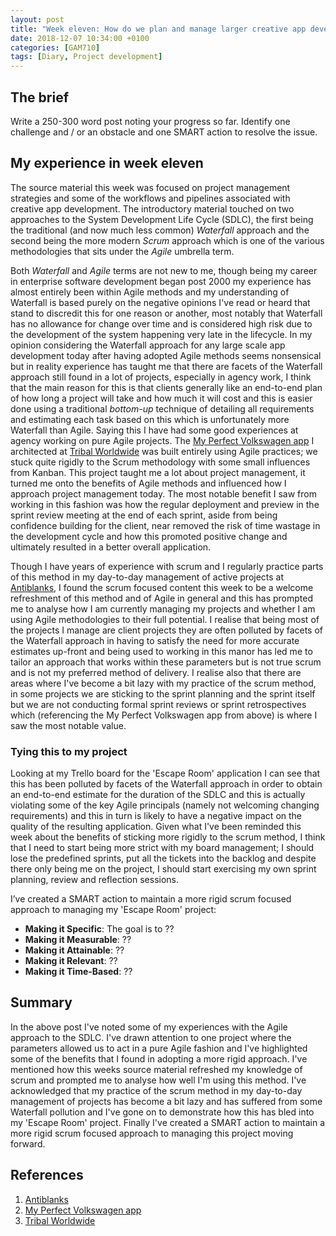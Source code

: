 ```yaml
---
layout: post
title: "Week eleven: How do we plan and manage larger creative app development projects?"
date: 2018-12-07 10:34:00 +0100
categories: [GAM710]
tags: [Diary, Project development]
---
```


## The brief

Write a 250-300 word post noting your progress so far. Identify one challenge and / or an obstacle and one SMART action to resolve the issue.

## My experience in week eleven

The source material this week was focused on project management strategies and some of the workflows and pipelines associated with creative app development. The introductory material touched on two approaches to the System Development Life Cycle (SDLC), the first being the traditional (and now much less common) *Waterfall* approach and the second being the more modern *Scrum* approach which is one of the various methodologies that sits under the *Agile* umbrella term.

Both *Waterfall* and *Agile* terms are not new to me, though being my career in enterprise software development began post 2000 my experience has almost entirely been within Agile methods and my understanding of Waterfall is based purely on the negative opinions I've read or heard that stand to discredit this for one reason or another, most notably that Waterfall has no allowance for change over time and is considered high risk due to the development of the system happening very late in the lifecycle. In my opinion considering the Waterfall approach for any large scale app development today after having adopted Agile methods seems nonsensical but in reality experience has taught me that there are facets of the Waterfall approach still found in a lot of projects, especially in agency work, I think that the main reason for this is that clients generally like an end-to-end plan of how long a project will take and how much it will cost and this is easier done using a traditional *bottom-up* technique of detailing all requirements and estimating each task based on this which is unfortunately more Waterfall than Agile. Saying this I have had some good experiences at agency working on pure Agile projects. The [My Perfect Volkswagen app](https://www.volkswagen.co.uk/perfect/app) I architected at [Tribal Worldwide](http://www.tribalworldwide.co.uk) was built entirely using Agile practices; we stuck quite rigidly to the Scrum methodology with some small influences from Kanban. This project taught me a lot about project management, it turned me onto the benefits of Agile methods and influenced how I approach project management today. The most notable benefit I saw from working in this fashion was how the regular deployment and preview in the sprint review meeting at the end of each sprint, aside from being confidence building for the client, near removed the risk of time wastage in the development cycle and how this promoted positive change and ultimately resulted in a better overall application.

Though I have years of experience with scrum and I regularly practice parts of this method in my day-to-day management of active projects at [Antiblanks](http://www.antiblanks.com), I found the scrum focused content this week to be a welcome refreshment of this method and of Agile in general and this has prompted me to analyse how I am currently managing my projects and whether I am using Agile methodologies to their full potential. I realise that being most of the projects I manage are client projects they are often polluted by facets of the Waterfall approach in having to satisfy the need for more accurate estimates up-front and being used to working in this manor has led me to tailor an approach that works within these parameters but is not true scrum and is not my preferred method of delivery. I realise also that there are areas where I've become a bit lazy with my practice of the scrum method, in some projects we are sticking to the sprint planning and the sprint itself but we are not conducting formal sprint reviews or sprint retrospectives which (referencing the My Perfect Volkswagen app from above) is where I saw the most notable value.

### Tying this to my project

Looking at my Trello board for the 'Escape Room' application I can see that this has been polluted by facets of the Waterfall approach in order to obtain an end-to-end estimate for the duration of the SDLC and this is actually violating some of the key Agile principals (namely not welcoming changing requirements) and this in turn is likely to have a negative impact on the quality of the resulting application. Given what I've been reminded this week about the benefits of sticking more rigidly to the scrum method, I think that I need to start being more strict with my board management; I should lose the predefined sprints, put all the tickets into the backlog and despite there only being me on the project, I should start exercising my own sprint planning, review and reflection sessions.

I’ve created a SMART action to maintain a more rigid scrum focused approach to managing my 'Escape Room' project:

- **Making it Specific**: The goal is to ??
- **Making it Measurable**: ??
- **Making it Attainable**: ??
- **Making it Relevant**: ??
- **Making it Time-Based**: ??

## Summary

In the above post I've noted some of my experiences with the Agile approach to the SDLC. I've drawn attention to one project where the parameters allowed us to act in a pure Agile fashion and I've highlighted some of the benefits that I found in adopting a more rigid approach. I've mentioned how this weeks source material refreshed my knowledge of scrum and prompted me to analyse how well I'm using this method. I've acknowledged that my practice of the scrum method in my day-to-day management of projects has become a bit lazy and has suffered from some Waterfall pollution and I've gone on to demonstrate how this has bled into my 'Escape Room' project. Finally I've created a SMART action to maintain a more rigid scrum focused approach to managing this project moving forward.

## References

1. [Antiblanks](http://www.antiblanks.com)
2. [My Perfect Volkswagen app](https://www.volkswagen.co.uk/perfect/app)
3. [Tribal Worldwide](http://www.tribalworldwide.co.uk)

